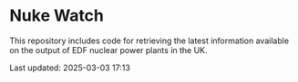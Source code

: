 # Nuke Watch

This repository includes code for retrieving the latest information available on the output of EDF nuclear power plants in the UK.

Last updated: 2025-03-03 17:13
